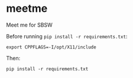 meetme
======

Meet me for SBSW

Before running `pip install -r requirements.txt`:

```
export CPPFLAGS=-I/opt/X11/include
```

Then:

```
pip install -r requirements.txt
```
